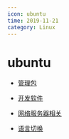 ```yaml
---
icon: ubuntu
time: 2019-11-21
category: Linux
---
```


# ubuntu

- [管理包](manage.md)

- [开发软件](debug.md)

- [网络服务器相关](webserver.md)

- [语言切换](lang.md)
